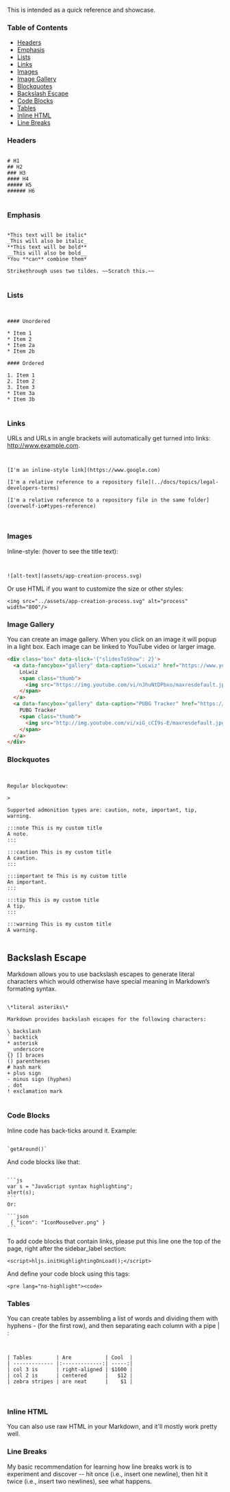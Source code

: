 This is intended as a quick reference and showcase.

### Table of Contents
* [Headers](#headers)
* [Emphasis](#emphasis)
* [Lists](#lists)
* [Links](#links)
* [Images](#images)
* [Image Gallery](#image-gallery)
* [Blockquotes](#blockquotes)
* [Backslash Escape](#backslash-escape)
* [Code Blocks](#code-blocks)
* [Tables](#tables)
* [Inline HTML](#inline-html)
* [Line Breaks](#line-breaks)

### Headers

<pre lang="no-highlight">
<code>
# H1
## H2
### H3
#### H4
##### H5
###### H6
</code>
</pre>

### Emphasis

<pre lang="no-highlight">
<code>
*This text will be italic*
_This will also be italic_
**This text will be bold**
__This will also be bold__
*You **can** combine them*

Strikethrough uses two tildes. ~~Scratch this.~~
</code>
</pre>

### Lists

<pre lang="no-highlight">
<code>

#### Unordered

* Item 1
* Item 2
* Item 2a
* Item 2b

#### Ordered

1. Item 1
2. Item 2
3. Item 3
* Item 3a
* Item 3b
</code>
</pre>

### Links

URLs and URLs in angle brackets will automatically get turned into links: http://www.example.com. 

<pre lang="no-highlight">
<code>

[I'm an inline-style link](https://www.google.com)

[I'm a relative reference to a repository file](../docs/topics/legal-developers-terms)

[I'm a relative reference to a repository file in the same folder](overwolf-io#types-reference)

</code>
</pre>

### Images

Inline-style: (hover to see the title text):

<pre lang="no-highlight"><code>

![alt-text](assets/app-creation-process.svg)
</code></pre>

Or use HTML if you want to customize the size or other styles:

`<img src="../assets/app-creation-process.svg" alt="process" width="800"/>`

### Image Gallery

You can create an image gallery. When you click on an image it will popup in a light box.
Each image can be linked to YouTube video or larger image.

```html
<div class="box" data-slick='{"slidesToShow": 2}'>
  <a data-fancybox="gallery" data-caption="LoLwiz" href="https://www.youtube.com/watch?v=nJhuNtDPbxo">
    LoLwiz
    <span class="thumb">
      <img src="https://img.youtube.com/vi/nJhuNtDPbxo/maxresdefault.jpg" alt="DotaPlus">
    </span>
  </a>
  <a data-fancybox="gallery" data-caption="PUBG Tracker" href="https://www.youtube.com/watch?v=xiG_cCI9s-E">
    PUBG Tracker
    <span class="thumb">
      <img src="http://img.youtube.com/vi/xiG_cCI9s-E/maxresdefault.jpg" alt="DotaPlus">
    </span>
  </a>
</div>
```


### Blockquotes

<pre lang="no-highlight">
<code>

Regular blockquotew:

>

Supported admonition types are: caution, note, important, tip, warning.

:::note This is my custom title
A note.
:::

:::caution This is my custom title
A caution.
:::

:::important te This is my custom title
An important.
:::

:::tip This is my custom title
A tip.
:::

:::warning This is my custom title
A warning.
</code>
</pre>

## Backslash Escape

Markdown allows you to use backslash escapes to generate literal characters which would otherwise have special meaning in Markdown’s formating syntax.

<pre lang="no-highlight">
<code>
\*literal asteriks\*

Markdown provides backslash escapes for the following characters:

\ backslash
` backtick
* asterisk
_ underscore
{} [] braces
() parentheses
# hash mark
+ plus sign
- minus sign (hyphen)
. dot
! exclamation mark
</code>
</pre>

### Code Blocks

Inline code has back-ticks around it. Example:

<pre lang="no-highlight"><code>
`getAround()`
</code></pre>

And code blocks like that:

<pre lang="no-highlight"><code>
```js
var s = "JavaScript syntax highlighting";
alert(s);
```
Or:

```json
 { "icon": "IconMouseOver.png" }
```
</code></pre>

To add code blocks that contain links, please put this line one the top of the page, right after the sidebar_label section:

`<script>hljs.initHighlightingOnLoad();</script>`

And define your code block using this tags:

`<pre lang="no-highlight"><code>`

### Tables

You can create tables by assembling a list of words and dividing them with hyphens - (for the first row), and then separating each column with a pipe | :

<pre lang="no-highlight">
<code>

| Tables        | Are           | Cool  |
| ------------- |:-------------:| -----:|
| col 3 is      | right-aligned | $1600 |
| col 2 is      | centered      |   $12 |
| zebra stripes | are neat      |    $1 |

</code>
</pre>

### Inline HTML

You can also use raw HTML in your Markdown, and it'll mostly work pretty well.

### Line Breaks

My basic recommendation for learning how line breaks work is to experiment and discover -- hit <Enter> once (i.e., insert one newline), then hit it twice (i.e., insert two newlines), see what happens.

